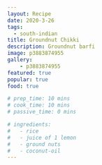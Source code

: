 ```yaml
---
layout: Recipe
date: 2020-3-26
tags:
  - south-indian
title: Groundnut Chikki
description: Groundnut barfi
image: p3883874955
gallery:
    - p3883874955
featured: true
popular: true
food: true

# prep_time: 10 mins
# cook_time: 10 mins
# passive_time: 0 mins

# ingredients:
#   - rice
#   - juice of 1 lemon
#   - ground nuts
#   - coconut-oil
---
```




